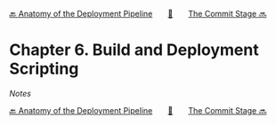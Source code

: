 [🔙 Anatomy of the Deployment Pipeline][previous-chapter]&nbsp;&nbsp;&nbsp;&nbsp;&nbsp;&nbsp;&nbsp;[🏡][readme]&nbsp;&nbsp;&nbsp;&nbsp;&nbsp;&nbsp;&nbsp;[The Commit Stage 🔜][upcoming-chapter]

# Chapter 6. Build and Deployment Scripting

_Notes_

[🔙 Anatomy of the Deployment Pipeline][previous-chapter]&nbsp;&nbsp;&nbsp;&nbsp;&nbsp;&nbsp;&nbsp;[🏡][readme]&nbsp;&nbsp;&nbsp;&nbsp;&nbsp;&nbsp;&nbsp;[The Commit Stage 🔜][upcoming-chapter]

[readme]: README.md
[previous-chapter]: ch05-anatomy-of-the-deployment-pipeline.md
[upcoming-chapter]: ch07-the-commit-stage.md